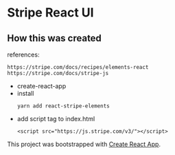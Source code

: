 # Stripe React UI

## How this was created
references:
```
https://stripe.com/docs/recipes/elements-react
https://stripe.com/docs/stripe-js
```

- create-react-app
- install
    ```
    yarn add react-stripe-elements
    ```
- add script tag to index.html
    ```
    <script src="https://js.stripe.com/v3/"></script>
    ```


This project was bootstrapped with [Create React App](https://github.com/facebook/create-react-app).